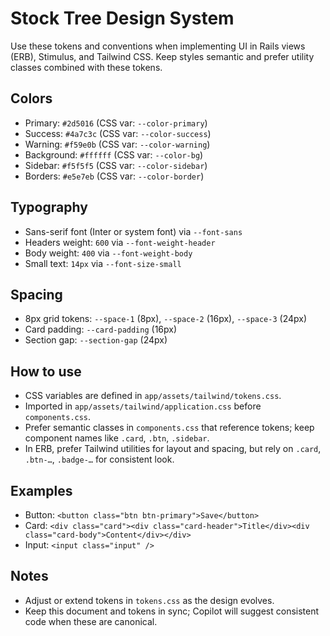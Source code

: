 # Stock Tree Design System

Use these tokens and conventions when implementing UI in Rails views (ERB), Stimulus, and Tailwind CSS. Keep styles semantic and prefer utility classes combined with these tokens.

## Colors

- Primary: `#2d5016` (CSS var: `--color-primary`)
- Success: `#4a7c3c` (CSS var: `--color-success`)
- Warning: `#f59e0b` (CSS var: `--color-warning`)
- Background: `#ffffff` (CSS var: `--color-bg`)
- Sidebar: `#f5f5f5` (CSS var: `--color-sidebar`)
- Borders: `#e5e7eb` (CSS var: `--color-border`)

## Typography

- Sans-serif font (Inter or system font) via `--font-sans`
- Headers weight: `600` via `--font-weight-header`
- Body weight: `400` via `--font-weight-body`
- Small text: `14px` via `--font-size-small`

## Spacing

- 8px grid tokens: `--space-1` (8px), `--space-2` (16px), `--space-3` (24px)
- Card padding: `--card-padding` (16px)
- Section gap: `--section-gap` (24px)

## How to use

- CSS variables are defined in `app/assets/tailwind/tokens.css`.
- Imported in `app/assets/tailwind/application.css` before `components.css`.
- Prefer semantic classes in `components.css` that reference tokens; keep component names like `.card`, `.btn`, `.sidebar`.
- In ERB, prefer Tailwind utilities for layout and spacing, but rely on `.card`, `.btn-…`, `.badge-…` for consistent look.

## Examples

- Button: `<button class="btn btn-primary">Save</button>`
- Card: `<div class="card"><div class="card-header">Title</div><div class="card-body">Content</div></div>`
- Input: `<input class="input" />`

## Notes

- Adjust or extend tokens in `tokens.css` as the design evolves.
- Keep this document and tokens in sync; Copilot will suggest consistent code when these are canonical.
